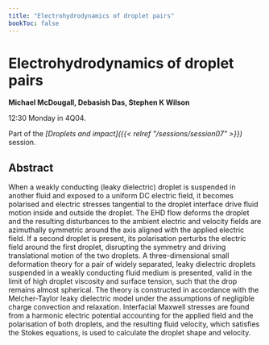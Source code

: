 ```yaml
---
title: "Electrohydrodynamics of droplet pairs"
bookToc: false
---
```


# Electrohydrodynamics of droplet pairs

**Michael McDougall, Debasish Das, Stephen K Wilson**

12:30 Monday in 4Q04.

Part of the *[Droplets and impact]({{< relref "/sessions/session07" >}})* session.

## Abstract

When a weakly conducting (leaky dielectric) droplet is suspended in another fluid and exposed to a uniform DC electric field, it becomes polarised and electric stresses tangential to the droplet interface drive fluid motion inside and outside the droplet. The EHD flow deforms the droplet and the resulting disturbances to the ambient electric and velocity fields are azimuthally symmetric around the axis aligned with the applied electric field. If a second droplet is present, its polarisation perturbs the electric field around the first droplet, disrupting the symmetry and driving translational motion of the two droplets. A three-dimensional small deformation theory for a pair of widely separated, leaky dielectric droplets suspended in a weakly conducting fluid medium is presented, valid in the limit of high droplet viscosity and surface tension, such that the drop remains almost spherical. The theory is constructed in accordance with the Melcher-Taylor leaky dielectric model under the assumptions of negligible charge convection and relaxation. Interfacial Maxwell stresses are found from a harmonic electric potential accounting for the applied field and the polarisation of both droplets, and the resulting fluid velocity, which satisfies the Stokes equations, is used to calculate the droplet shape and velocity.


